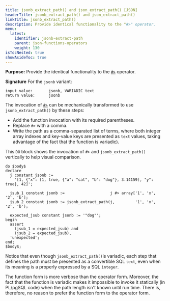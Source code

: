 ```yaml
---
title: jsonb_extract_path() and json_extract_path() [JSON]
headerTitle: jsonb_extract_path() and json_extract_path()
linkTitle: jsonb_extract_path()
description: Provide identical functionality to the "#>" operator.
menu:
  latest:
    identifier: jsonb-extract-path
    parent: json-functions-operators
    weight: 130
isTocNested: true
showAsideToc: true
---
```


**Purpose:** Provide the identical functionality to the [`#>`](../subvalue-operators/) operator.

**Signature** For the `jsonb` variant:

```
input value:       jsonb, VARIADIC text
return value:      jsonb
```

The invocation of [`#>`](../subvalue-operators/) can be mechanically transformed to use `jsonb_extract_path()` by these steps:

- Add the function invocation with its required parentheses.
- Replace `#>` with a comma.
- Write the path as a comma-separated list of terms, where both integer array indexes and key-value keys are presented as `text` values, taking advantage of the fact that the function is variadic).

This `DO` block shows the invocation of `#>` and `jsonb_extract_path()` vertically to help visual comparison.

```
do $body$
declare
  j constant jsonb :=
    '[1, {"x": [1, true, {"a": "cat", "b": "dog"}, 3.14159], "y": true}, 42]';

  jsub_1 constant jsonb :=                    j #> array['1', 'x', '2', 'b'];
  jsub_2 constant jsonb := jsonb_extract_path(j,         '1', 'x', '2', 'b');

  expected_jsub constant jsonb := '"dog"';
begin
  assert
    (jsub_1 = expected_jsub) and
    (jsub_2 = expected_jsub),
  'unexpected';
end;
$body$;
```

Notice that even though `jsonb_extract_path()`is variadic, each step that defines the path must be presented as a convertible SQL `text`, even when its meaning is a properly expressed by a SQL `integer`.

The function form is more verbose than the operator form. Moreover, the fact that the function is variadic makes it impossible to invoke it statically (in PL/pgSQL code) when the path length isn't known until run time. There is, therefore, no reason to prefer the function form to the operator form.

